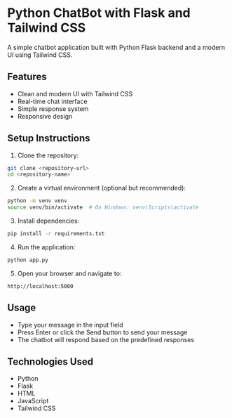 # Python ChatBot with Flask and Tailwind CSS

A simple chatbot application built with Python Flask backend and a modern UI using Tailwind CSS.

## Features

- Clean and modern UI with Tailwind CSS
- Real-time chat interface
- Simple response system
- Responsive design

## Setup Instructions

1. Clone the repository:
```bash
git clone <repository-url>
cd <repository-name>
```

2. Create a virtual environment (optional but recommended):
```bash
python -m venv venv
source venv/bin/activate  # On Windows: venv\Scripts\activate
```

3. Install dependencies:
```bash
pip install -r requirements.txt
```

4. Run the application:
```bash
python app.py
```

5. Open your browser and navigate to:
```
http://localhost:5000
```

## Usage

- Type your message in the input field
- Press Enter or click the Send button to send your message
- The chatbot will respond based on the predefined responses

## Technologies Used

- Python
- Flask
- HTML
- JavaScript
- Tailwind CSS 